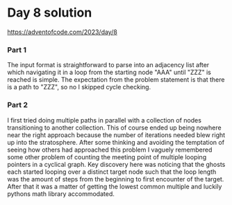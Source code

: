 # Day 8 solution

https://adventofcode.com/2023/day/8

### Part 1

The input format is straightforward to parse into an adjacency list after which navigating it in a loop from the starting node "AAA" until "ZZZ" is reached is simple. The expectation from the problem statement is that there is a path to "ZZZ", so no I skipped cycle checking.


### Part 2

I first tried doing multiple paths in parallel with a collection of nodes transitioning to another collection. This of course ended up being nowhere near the right approach because the number of iterations needed blew right up into the stratosphere. After some thinking and avoiding the temptation of seeing how others had approached this problem I vaguely remembered some other problem of counting the meeting point of multiple looping pointers in a cyclical graph. Key discovery here was noticing that the ghosts each started looping over a distinct target node such that the loop length was the amount of steps from the beginning to first encounter of the target. After that it was a matter of getting the lowest common multiple and luckily pythons math library accommodated.

